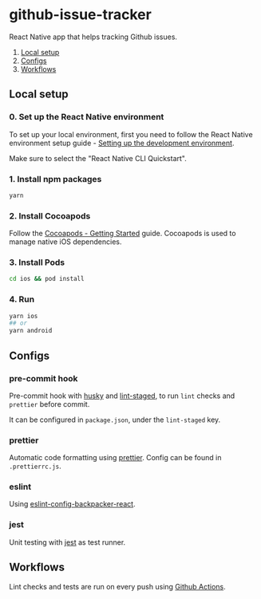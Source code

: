 # github-issue-tracker

React Native app that helps tracking Github issues.

1. [Local setup](#local-setup)
1. [Configs](#configs)
1. [Workflows](#workflows)

## Local setup

### 0. Set up the React Native environment

To set up your local environment, first you need to follow the React Native environment setup guide - [Setting up the development environment](https://reactnative.dev/docs/environment-setup).

Make sure to select the "React Native CLI Quickstart".

### 1. Install npm packages

```sh
yarn
```

### 2. Install Cocoapods

Follow the [Cocoapods - Getting Started](https://guides.cocoapods.org/using/getting-started.html) guide. Cocoapods is used to manage native iOS dependencies.

### 3. Install Pods

```sh
cd ios && pod install
```

### 4. Run

```sh
yarn ios
## or
yarn android
```

## Configs

### pre-commit hook

Pre-commit hook with [husky](https://github.com/typicode/husky) and [lint-staged](https://github.com/okonet/lint-staged), to run `lint` checks and `prettier` before commit.

It can be configured in `package.json`, under the `lint-staged` key.

### prettier

Automatic code formatting using [prettier](https://prettier.io/). Config can be found in `.prettierrc.js`.

### eslint

Using [eslint-config-backpacker-react](https://github.com/backpacker/eslint-config-react).

### jest

Unit testing with [jest](https://jestjs.io/docs/en/getting-started) as test runner.

## Workflows

Lint checks and tests are run on every push using [Github Actions](https://github.com/calintamas/github-issue-tracker/actions).
